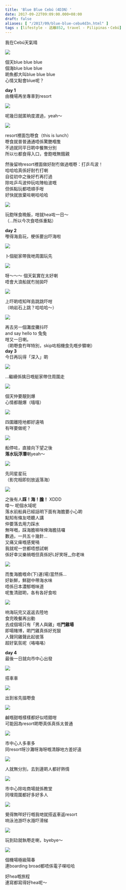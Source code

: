 ```yaml
---
title: 'Blue Blue Cebú（4D3N）'
date: 2017-09-22T09:09:00.000+08:00
draft: false
aliases: [ "/2017/09/blue-blue-cebu4d3n.html" ]
tags : [lifestyle - 逃離852, travel - Pilipinas・Cebú]
---
```


我在Cebú天氣晴  

[![](https://c1.staticflickr.com/5/4428/36599412910_5fa3dc5092_z.jpg)](https://c1.staticflickr.com/5/4428/36599412910_5fa3dc5092_z.jpg)

個天blue blue blue  
個海blue blue blue  
啲魚都大叫blue blue blue  
心情又點會blue呢？  
  
**day 1**  
由機場再坐專車到resort  

[![](https://c1.staticflickr.com/5/4401/36996624935_570394c1c8_z.jpg)](https://c1.staticflickr.com/5/4401/36996624935_570394c1c8_z.jpg)

呢幾日就匿晌度渡過，yeah～  

[![](https://c1.staticflickr.com/5/4372/36996624325_790595ef98_z.jpg)](https://c1.staticflickr.com/5/4372/36996624325_790595ef98_z.jpg)

resort裡面包嘢食（this is lunch）  
嘢食就普普通通唔係驚艷嗰隻  
不過就同平日啲中餐無分別  
所以乜都食得入口，會飽嘅無餓親  
  
然後留响resort裡面做好耐冇做過嘅嘢：打乒乓波！  
哈哈哈真係好耐冇打喇  
自從初中之後好冇再打過  
除咗乒乓波仲玩咗陣枱波嘅  
但係點玩都唔順手咁  
好快就放棄咗喇哈哈哈  

[![](https://c1.staticflickr.com/5/4434/36599415600_b8a8673020_z.jpg)](https://c1.staticflickr.com/5/4434/36599415600_b8a8673020_z.jpg)

玩飽咪食晩飯，咁就hea咗一日～  
（...所以今次食唔係重點）  
  
**day 2**  
嚟得海島玩，梗係要出吓海啦  

[![](https://c1.staticflickr.com/5/4390/36599412700_18aca71463_z.jpg)](https://c1.staticflickr.com/5/4390/36599412700_18aca71463_z.jpg)

卜個艇家帶我哋周圍玩先  

[![](https://c1.staticflickr.com/5/4336/36599416180_6d81ea9413_z.jpg)](https://c1.staticflickr.com/5/4336/36599416180_6d81ea9413_z.jpg)

呀～～～ 個天氣實在太好喇  
唔會大浪船就冇抛拋吓  

[![](https://c1.staticflickr.com/5/4433/36996625785_16955fb1c5_z.jpg)](https://c1.staticflickr.com/5/4433/36996625785_16955fb1c5_z.jpg)

上吓啲唔知咩島跳跳吓咁  
（响岩石上跳？哈哈哈～）  

[![](https://c1.staticflickr.com/5/4415/36996627105_ec3df0e082_z.jpg)](https://c1.staticflickr.com/5/4415/36996627105_ec3df0e082_z.jpg)

再去另一個灘度攤抖吓  
and say hello to 兔兔  
咁又一日喇。  
（啲嘢食冇咩特別，skip咗相機食先嘅步驟喇）  
**day 3**  
今日再玩得「深入」啲  

[![](https://c1.staticflickr.com/5/4371/36856204931_5c45a2898f_z.jpg)](https://c1.staticflickr.com/5/4371/36856204931_5c45a2898f_z.jpg)

...繼續係擒日嘅艇家帶住周圍走  

[![](https://c1.staticflickr.com/5/4431/36996625405_a79f4d0d0e_z.jpg)](https://c1.staticflickr.com/5/4431/36996625405_a79f4d0d0e_z.jpg)

個天仲要靚到爆  
心情都靚爆（嘻嘻）  

[![](https://c1.staticflickr.com/5/4349/36996623825_1c9a58cefb_z.jpg)](https://c1.staticflickr.com/5/4349/36996623825_1c9a58cefb_z.jpg)

四圍離陸地都好遠喎  
有咩要做呢？  

[![](https://c1.staticflickr.com/5/4426/36599416490_b54aa3930d_z.jpg)](https://c1.staticflickr.com/5/4426/36599416490_b54aa3930d_z.jpg)

船停咗，直接向下望之後  
**落水玩浮潛**喇yeah～  

[![](https://c1.staticflickr.com/5/4346/36599416760_ed2be3c957_z.jpg)](https://c1.staticflickr.com/5/4346/36599416760_ed2be3c957_z.jpg)

先同星星玩  
（影完相即刻放返落海）  

[![](https://c1.staticflickr.com/5/4399/36996622875_286d5788b6_z.jpg)](https://c1.staticflickr.com/5/4399/36996622875_286d5788b6_z.jpg)

之後有人**踩！海！膽！** XDDD  
嗱～ 呢個水域呢  
落水前船員已經話明下面有海膽要小心啲  
點知有條友唔聽人講  
仲要落去用力踩水  
無咩嘅，踩海膽嘛咪俾海膽拮囉  
數過，一共五十幾針...   
又痛又痺嘅感覺喎  
我就呢一世都唔想試喇  
係好幸災樂禍嘅但真係好L好笑呀\_\_你老味  

[![](https://c1.staticflickr.com/5/4353/36599412420_e8841825ee_z.jpg)](https://c1.staticflickr.com/5/4353/36599412420_e8841825ee_z.jpg)

而隻海膽嘅命(下)運(場)當然係...  
好新鮮，鮮甜中帶海水味  
唔係日本濃郁嘅味道  
呢隻清甜啲，各有各好食啦  

[![](https://c1.staticflickr.com/5/4351/36996627635_1f61bef722_z.jpg)](https://c1.staticflickr.com/5/4351/36996627635_1f61bef722_z.jpg)

响海玩完又返返去陸地  
食完晚餐再出動  
去成個場只有「男人與雞」嘅**鬥雞場**  
即場賭博，啲鬥雞真係好兇狠  
人聲同雞聲此起彼落  
超好氣氛呢（咯咯咯）  
  
**day 4**  
最後一日就向市中心出發  

[![](https://c1.staticflickr.com/5/4348/36599418160_bc83d089de_z.jpg)](https://c1.staticflickr.com/5/4348/36599418160_bc83d089de_z.jpg)

搭車車  

[![](https://c1.staticflickr.com/5/4413/36996626815_9a513769b7_z.jpg)](https://c1.staticflickr.com/5/4413/36996626815_9a513769b7_z.jpg)

出到省先搵嘢食  

[![](https://c1.staticflickr.com/5/4338/36856204541_071c30564a_z.jpg)](https://c1.staticflickr.com/5/4338/36856204541_071c30564a_z.jpg)

鹹嘅甜嘅樣樣都好似唔錯咁  
可能因為resort啲嘢真係真係太普通  

[![](https://c1.staticflickr.com/5/4435/36599414070_72a79a5391_z.jpg)](https://c1.staticflickr.com/5/4435/36599414070_72a79a5391_z.jpg)

市中心人多車多  
同resort呀沙灘呀海呀嘅清靜地方差好遠  

[![](https://c1.staticflickr.com/5/4335/36996622395_3e6b81cab4_z.jpg)](https://c1.staticflickr.com/5/4335/36996622395_3e6b81cab4_z.jpg)

人就無分別，去到邊啲人都好熱情  

[![](https://c1.staticflickr.com/5/4425/36599413580_e75a4b7142_z.jpg)](https://c1.staticflickr.com/5/4425/36599413580_e75a4b7142_z.jpg)

市中心除咗商場就係教堂  
同埋周圍都好多好多人  

[![](https://c1.staticflickr.com/5/4359/36996628355_21639444cb_z.jpg)](https://c1.staticflickr.com/5/4359/36996628355_21639444cb_z.jpg)

覺得無咩好行嘅我哋就搭返車返resort  
响泳池游吓水瀡吓滑梯  

[![](https://c1.staticflickr.com/5/4378/36996628085_89d68f0f11_z.jpg)](https://c1.staticflickr.com/5/4378/36996628085_89d68f0f11_z.jpg)

玩到攰就執嘢走喇，byebye～  

[![](https://c1.staticflickr.com/5/4408/36599417240_ebfc0361e0_z.jpg)](https://c1.staticflickr.com/5/4408/36599417240_ebfc0361e0_z.jpg)

個機場極級陽春  
連boarding broad都唔係電子㗎哈哈  
  
  
  
好hea嘅旅程  
連寫都寫得好hea呢～
